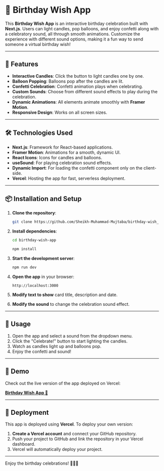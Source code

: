 # 🎉 Birthday Wish App

This **Birthday Wish App** is an interactive birthday celebration built with **Next.js**. Users can light candles, pop balloons, and enjoy confetti along with a celebratory sound, all through smooth animations. Customize the experience with different sound options, making it a fun way to send someone a virtual birthday wish!

---

## 🚀 Features

- **Interactive Candles**: Click the button to light candles one by one.
- **Balloon Popping**: Balloons pop after the candles are lit.
- **Confetti Celebration**: Confetti animation plays when celebrating.
- **Custom Sounds**: Choose from different sound effects to play during the celebration.
- **Dynamic Animations**: All elements animate smoothly with **Framer Motion**.
- **Responsive Design**: Works on all screen sizes.

---

## 🛠️ Technologies Used

- **Next.js**: Framework for React-based applications.
- **Framer Motion**: Animations for a smooth, dynamic UI.
- **React Icons**: Icons for candles and balloons.
- **useSound**: For playing celebration sound effects.
- **Dynamic Import**: For loading the confetti component only on the client-side.
- **Vercel**: Hosting the app for fast, serverless deployment.

---

## 📦 Installation and Setup

1. **Clone the repository**:

   ```bash
   git clone https://github.com/Sheikh-Muhammad-Mujtaba/birthday-wish_app.git
   ```

2. **Install dependencies**:

   ```bash
   cd birthday-wish-app
   
   npm install
   ```

3. **Start the development server**:

   ```bash
   npm run dev
   ```

4. **Open the app** in your browser:

   ```
   http://localhost:3000
   ```
5. **Modify text to show** card  title, description and date. 
6. **Modify the sound** to change the celebration sound effect.
---

## 🌟 Usage

1. Open the app and select a sound from the dropdown menu.
2. Click the "Celebrate!" button to start lighting the candles.
3. Watch as candles light up and balloons pop.
4. Enjoy the confetti and sound!

---

## 🎉 Demo

Check out the live version of the app deployed on Vercel:

**[Birthday Wish App 🔗](https://birthday-wish-app-lime.vercel.app/)**

---

## 🚀 Deployment

This app is deployed using **Vercel**. To deploy your own version:

1. **Create a Vercel account** and connect your GitHub repository.
2. Push your project to GitHub and link the repository in your Vercel dashboard.
3. Vercel will automatically deploy your project.

---


Enjoy the birthday celebrations! 🎂🎈🎁
